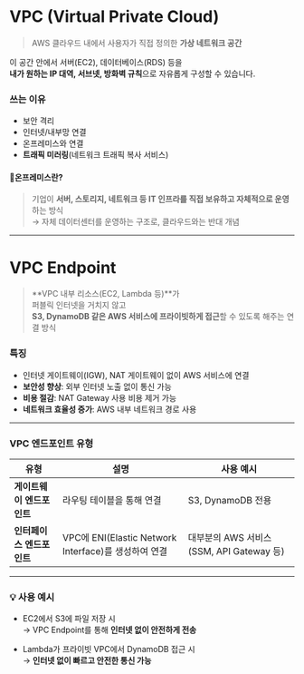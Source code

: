 
# VPC (Virtual Private Cloud)
> AWS 클라우드 내에서 사용자가 직접 정의한 **가상 네트워크 공간**

이 공간 안에서 서버(EC2), 데이터베이스(RDS) 등을  
**내가 원하는 IP 대역, 서브넷, 방화벽 규칙**으로 자유롭게 구성할 수 있습니다.

### 쓰는 이유
- 보안 격리
- 인터넷/내부망 연결
- 온프레미스와 연결
- **트래픽 미러링**(네트워크 트래픽 복사 서비스)

#### 📌온프레미스란? 
> 기업이 **서버, 스토리지, 네트워크 등 IT 인프라를 직접 보유하고 자체적으로 운영**하는 방식  
> → 자체 데이터센터를 운영하는 구조로, 클라우드와는 반대 개념

---

# VPC Endpoint

> **VPC 내부 리소스(EC2, Lambda 등)**가  
> 퍼블릭 인터넷을 거치지 않고  
> **S3, DynamoDB 같은 AWS 서비스에 프라이빗하게 접근**할 수 있도록 해주는 연결 방식

### 특징

- 인터넷 게이트웨이(IGW), NAT 게이트웨이 없이 AWS 서비스에 연결
- **보안성 향상**: 외부 인터넷 노출 없이 통신 가능
- **비용 절감**: NAT Gateway 사용 비용 제거 가능
- **네트워크 효율성 증가**: AWS 내부 네트워크 경로 사용

---

### VPC 엔드포인트 유형

| 유형 | 설명 | 사용 예시 |
|------|------|-----------|
| **게이트웨이 엔드포인트** | 라우팅 테이블을 통해 연결 | S3, DynamoDB 전용 |
| **인터페이스 엔드포인트** | VPC에 ENI(Elastic Network Interface)를 생성하여 연결 | 대부분의 AWS 서비스 (SSM, API Gateway 등) |

---

### 💡 사용 예시

- EC2에서 S3에 파일 저장 시  
  → VPC Endpoint를 통해 **인터넷 없이 안전하게 전송**

- Lambda가 프라이빗 VPC에서 DynamoDB 접근 시  
  → **인터넷 없이 빠르고 안전한 통신 가능**